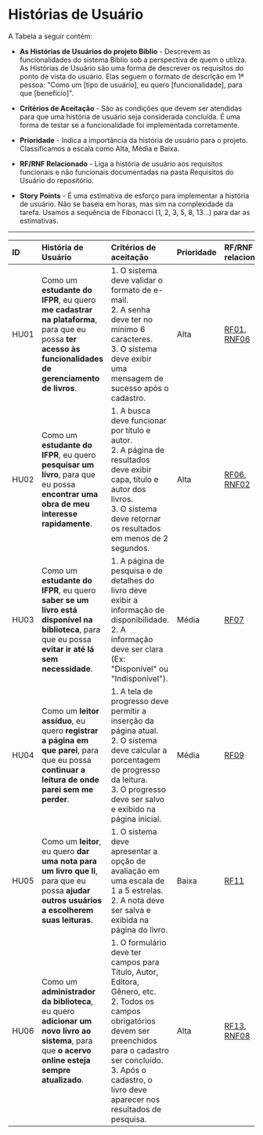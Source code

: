 # Histórias de Usuário

A Tabela a seguir contém:

* **As Histórias de Usuários do projeto Biblio** - Descrevem as funcionalidades do sistema Biblio sob a perspectiva de quem o utiliza. As Histórias de Usuário são uma forma de descrever os requisitos do ponto de vista do usuário. Elas seguem o formato de descrição em 1ª pessoa: "Como um [tipo de usuário], eu quero [funcionalidade], para que [benefício]".

* **Critérios de Aceitação** - São as condições que devem ser atendidas para que uma história de usuário seja considerada concluída. É uma forma de testar se a funcionalidade foi implementada corretamente.

* **Prioridade** - Indica a importância da história de usuário para o projeto. Classificamos a escala como Alta, Média e Baixa.

* **RF/RNF Relacionado** - Liga a história de usuário aos requisitos funcionais e não funcionais documentadas na pasta Requisitos do Usuário do repositório.

* **Story Points** - É uma estimativa de esforço para implementar a história de usuário. Não se baseia em horas, mas sim na complexidade da tarefa. Usamos a sequência de Fibonacci (1, 2, 3, 5, 8, 13...) para dar as estimativas.

---

| ID | História de Usuário | Critérios de aceitação | Prioridade | RF/RNF relacionado | Story Points |
| :--- | :--- | :--- | :--- | :--- | :--- |
| HU01 | Como um **estudante do IFPR**, eu quero **me cadastrar na plataforma**, para que eu possa **ter acesso às funcionalidades de gerenciamento de livros**. | 1. O sistema deve validar o formato de e-mail.<br>2. A senha deve ter no mínimo 6 caracteres.<br>3. O sistema deve exibir uma mensagem de sucesso após o cadastro. | Alta | [RF01](RF.md#RF01), [RNF06](RNF.md#RNF06) | 8 |
| HU02 | Como um **estudante do IFPR**, eu quero **pesquisar um livro**, para que eu possa **encontrar uma obra de meu interesse rapidamente**. | 1. A busca deve funcionar por título e autor.<br>2. A página de resultados deve exibir capa, título e autor dos livros.<br>3. O sistema deve retornar os resultados em menos de 2 segundos. | Alta | [RF06](RF.md#RF06), [RNF02](RNF.md#RNF02) | 13 |
| HU03 | Como um **estudante do IFPR**, eu quero **saber se um livro está disponível na biblioteca**, para que eu possa **evitar ir até lá sem necessidade**. | 1. A página de pesquisa e de detalhes do livro deve exibir a informação de disponibilidade.<br>2. A informação deve ser clara (Ex: "Disponível" ou "Indisponível"). | Média | [RF07](RF.md#RF07) | 5 |
| HU04 | Como um **leitor assíduo**, eu quero **registrar a página em que parei**, para que eu possa **continuar a leitura de onde parei sem me perder**. | 1. A tela de progresso deve permitir a inserção da página atual.<br>2. O sistema deve calcular a porcentagem de progresso da leitura.<br>3. O progresso deve ser salvo e exibido na página inicial. | Média | [RF09](RF.md#RF09) | 8 |
| HU05 | Como um **leitor**, eu quero **dar uma nota para um livro que li**, para que eu possa **ajudar outros usuários a escolherem suas leituras**. | 1. O sistema deve apresentar a opção de avaliação em uma escala de 1 a 5 estrelas.<br>2. A nota deve ser salva e exibida na página do livro. | Baixa | [RF11](RF.md#RF11) | 3 |
| HU06 | Como um **administrador da biblioteca**, eu quero **adicionar um novo livro ao sistema**, para que **o acervo online esteja sempre atualizado**. | 1. O formulário deve ter campos para Título, Autor, Editora, Gênero, etc.<br>2. Todos os campos obrigatórios devem ser preenchidos para o cadastro ser concluído.<br>3. Após o cadastro, o livro deve aparecer nos resultados de pesquisa. | Alta | [RF13](RF.md#RF13), [RNF08](RNF.md#RNF08) | 5 |
